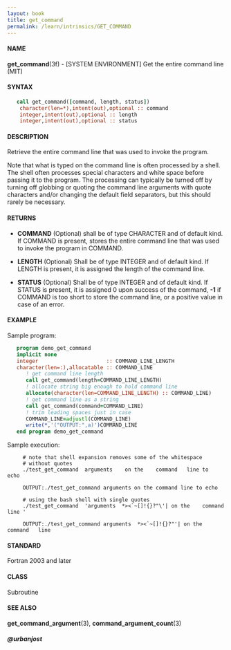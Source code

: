 ```yaml
---
layout: book
title: get_command
permalink: /learn/intrinsics/GET_COMMAND
---
```

#### NAME

__get\_command__(3f) - \[SYSTEM ENVIRONMENT\] Get the entire command line
(MIT)

#### SYNTAX


```fortran
   call get_command([command, length, status])
    character(len=*),intent(out),optional :: command
    integer,intent(out),optional :: length
    integer,intent(out),optional :: status
```

#### DESCRIPTION

Retrieve the entire command line that was used to invoke the program.

Note that what is typed on the command line is often processed by a
shell. The shell often processes special characters and white space
before passing it to the program. The processing can typically be turned
off by turning off globbing or quoting the command line arguments with
quote characters and/or changing the default field separators, but this
should rarely be necessary.

#### RETURNS

  - __COMMAND__
    (Optional) shall be of type CHARACTER and of default kind. If
    COMMAND is present, stores the entire command line that was used to
    invoke the program in COMMAND.

  - __LENGTH__
    (Optional) Shall be of type INTEGER and of default kind. If LENGTH
    is present, it is assigned the length of the command line.

  - __STATUS__
    (Optional) Shall be of type INTEGER and of default kind. If STATUS
    is present, it is assigned 0 upon success of the command, __-1__ if
    COMMAND is too short to store the command line, or a positive value
    in case of an error.

#### EXAMPLE

Sample program:

```fortran
   program demo_get_command
   implicit none
   integer                      :: COMMAND_LINE_LENGTH
   character(len=:),allocatable :: COMMAND_LINE
      ! get command line length
      call get_command(length=COMMAND_LINE_LENGTH)
      ! allocate string big enough to hold command line
      allocate(character(len=COMMAND_LINE_LENGTH) :: COMMAND_LINE)
      ! get command line as a string
      call get_command(command=COMMAND_LINE)
      ! trim leading spaces just in case
      COMMAND_LINE=adjustl(COMMAND_LINE)
      write(*,'("OUTPUT:",a)')COMMAND_LINE
   end program demo_get_command
```

Sample execution:

```
     # note that shell expansion removes some of the whitespace
     # without quotes
     ./test_get_command  arguments    on the    command   line to   echo

     OUTPUT:./test_get_command arguments on the command line to echo

     # using the bash shell with single quotes
     ./test_get_command  'arguments  *><`~[]!{}?"\'| on the    command   line '

     OUTPUT:./test_get_command arguments  *><`~[]!{}?"'| on the   command   line
```

#### STANDARD

Fortran 2003 and later

#### CLASS

Subroutine

#### SEE ALSO

__get\_command\_argument__(3), __command\_argument\_count__(3)

##### @urbanjost
